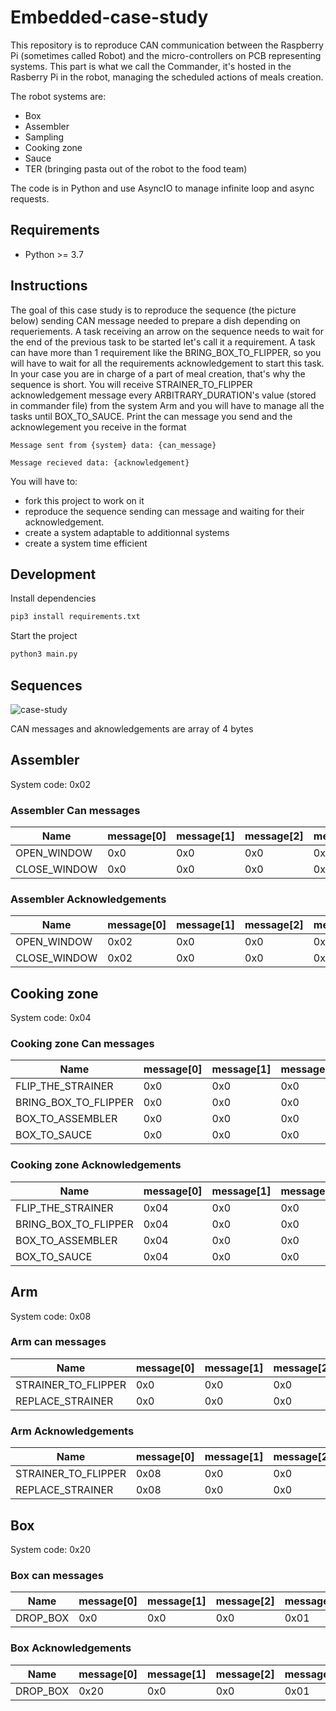 # Embedded-case-study

This repository is to reproduce CAN communication between the Raspberry Pi (sometimes called Robot) and the micro-controllers on PCB representing systems. This part is what we call the Commander, it's hosted in the Rasberry Pi in the robot, managing the scheduled actions of meals creation.

The robot systems are:

- Box
- Assembler
- Sampling
- Cooking zone
- Sauce
- TER (bringing pasta out of the robot to the food team)

The code is in Python and use AsyncIO to manage infinite loop and async requests.

## Requirements

- Python >= 3.7

## Instructions

The goal of this case study is to reproduce the sequence (the picture below) sending CAN message needed to prepare a dish depending on requeriements. A task receiving an arrow on the sequence needs to wait for the end of the previous task to be started let's call it a requirement. A task can have more than 1 requirement like the BRING_BOX_TO_FLIPPER, so you will have to wait for all the requirements acknowledgement to start this task.
In your case you are in charge of a part of meal creation, that's why the sequence is short. You will receive STRAINER_TO_FLIPPER acknowledgement message every ARBITRARY_DURATION's value (stored in commander file) from the system Arm and you will have to manage all the tasks until BOX_TO_SAUCE.
Print the can message you send and the acknowlegement you receive in the format

`Message sent from {system} data: {can_message}`

`Message recieved data: {acknowledgement}`

You will have to:

- fork this project to work on it
- reproduce the sequence sending can message and waiting for their acknowledgement.
- create a system adaptable to additionnal systems
- create a system time efficient

## Development

Install dependencies

```bash
pip3 install requirements.txt
```

Start the project

```bash
python3 main.py
```

## Sequences

![case-study](https://user-images.githubusercontent.com/8608444/124930553-b8814200-e001-11eb-887b-4894c665a88c.jpeg)

CAN messages and aknowledgements are array of 4 bytes

## Assembler

System code: 0x02

### Assembler Can messages

| Name         | message[0] | message[1] | message[2] | message[3] |
| ------------ | ---------- | ---------- | ---------- | ---------- |
| OPEN_WINDOW  | 0x0        | 0x0        | 0x0        | 0x02       |
| CLOSE_WINDOW | 0x0        | 0x0        | 0x0        | 0x04       |

### Assembler Acknowledgements

| Name         | message[0] | message[1] | message[2] | message[3] |
| ------------ | ---------- | ---------- | ---------- | ---------- |
| OPEN_WINDOW  | 0x02       | 0x0        | 0x0        | 0x02       |
| CLOSE_WINDOW | 0x02       | 0x0        | 0x0        | 0x04       |

## Cooking zone

System code: 0x04

### Cooking zone Can messages

| Name                 | message[0] | message[1] | message[2] | message[3] |
| -------------------- | ---------- | ---------- | ---------- | ---------- |
| FLIP_THE_STRAINER    | 0x0        | 0x0        | 0x0        | 0x01       |
| BRING_BOX_TO_FLIPPER | 0x0        | 0x0        | 0x0        | 0x02       |
| BOX_TO_ASSEMBLER     | 0x0        | 0x0        | 0x0        | 0x04       |
| BOX_TO_SAUCE         | 0x0        | 0x0        | 0x0        | 0x08       |

### Cooking zone Acknowledgements

| Name                 | message[0] | message[1] | message[2] | message[3] |
| -------------------- | ---------- | ---------- | ---------- | ---------- |
| FLIP_THE_STRAINER    | 0x04       | 0x0        | 0x0        | 0x01       |
| BRING_BOX_TO_FLIPPER | 0x04       | 0x0        | 0x0        | 0x02       |
| BOX_TO_ASSEMBLER     | 0x04       | 0x0        | 0x0        | 0x04       |
| BOX_TO_SAUCE         | 0x04       | 0x0        | 0x0        | 0x08       |

## Arm

System code: 0x08

### Arm can messages

| Name                | message[0] | message[1] | message[2] | message[3] |
| ------------------- | ---------- | ---------- | ---------- | ---------- |
| STRAINER_TO_FLIPPER | 0x0        | 0x0        | 0x0        | 0x01       |
| REPLACE_STRAINER    | 0x0        | 0x0        | 0x0        | 0x02       |

### Arm Acknowledgements

| Name                | message[0] | message[1] | message[2] | message[3] |
| ------------------- | ---------- | ---------- | ---------- | ---------- |
| STRAINER_TO_FLIPPER | 0x08       | 0x0        | 0x0        | 0x01       |
| REPLACE_STRAINER    | 0x08       | 0x0        | 0x0        | 0x02       |

## Box

System code: 0x20

### Box can messages

| Name     | message[0] | message[1] | message[2] | message[3] |
| -------- | ---------- | ---------- | ---------- | ---------- |
| DROP_BOX | 0x0        | 0x0        | 0x0        | 0x01       |

### Box Acknowledgements

| Name     | message[0] | message[1] | message[2] | message[3] |
| -------- | ---------- | ---------- | ---------- | ---------- |
| DROP_BOX | 0x20       | 0x0        | 0x0        | 0x01       |
